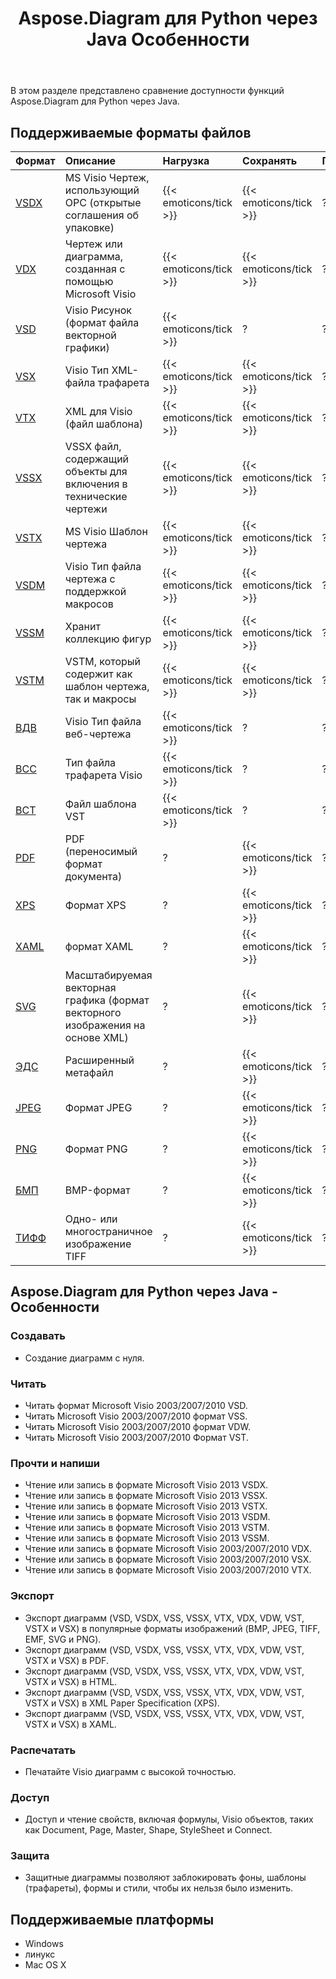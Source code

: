 ﻿---
title: Aspose.Diagram для Python через Java Особенности
type: docs
weight: 10
url: /ru/java/aspose-diagram-for-python-via-java-features/
---
В этом разделе представлено сравнение доступности функций Aspose.Diagram для Python через Java.
## **Поддерживаемые форматы файлов**

|**Формат**|**Описание**|**Нагрузка**|**Сохранять**|**Примечания**|
|:- |:- |:- |:- |:- |
|[VSDX](https://docs.fileformat.com/visio/vsdx/)|MS Visio Чертеж, использующий OPC (открытые соглашения об упаковке)|{{< emoticons/tick >}}|{{< emoticons/tick >}}|?|
|[VDX](https://docs.fileformat.com/visio/vdx/)|Чертеж или диаграмма, созданная с помощью Microsoft Visio|{{< emoticons/tick >}}|{{< emoticons/tick >}}|?|
|[VSD](https://docs.fileformat.com/visio/vsd/)|Visio Рисунок (формат файла векторной графики)|{{< emoticons/tick >}}|?|?|
|[VSX](https://docs.fileformat.com/visio/vsx/)|Visio Тип XML-файла трафарета|{{< emoticons/tick >}}|{{< emoticons/tick >}}|?|
|[VTX](https://docs.fileformat.com/visio/vtx/)|XML для Visio (файл шаблона)|{{< emoticons/tick >}}|{{< emoticons/tick >}}|?|
|[VSSX](https://docs.fileformat.com/visio/vssx/)|VSSX файл, содержащий объекты для включения в технические чертежи|{{< emoticons/tick >}}|{{< emoticons/tick >}}|?|
|[VSTX](https://docs.fileformat.com/visio/vstx/)|MS Visio Шаблон чертежа|{{< emoticons/tick >}}|{{< emoticons/tick >}}|?|
|[VSDM](https://docs.fileformat.com/visio/vsdm/)|Visio Тип файла чертежа с поддержкой макросов|{{< emoticons/tick >}}|{{< emoticons/tick >}}|?|
|[VSSM](https://docs.fileformat.com/visio/vssm/)|Хранит коллекцию фигур|{{< emoticons/tick >}}|{{< emoticons/tick >}}|?|
|[VSTM](https://docs.fileformat.com/visio/vstm/)|VSTM, который содержит как шаблон чертежа, так и макросы|{{< emoticons/tick >}}|{{< emoticons/tick >}}|?|
|[ВДВ](https://docs.fileformat.com/visio/vdw/)|Visio Тип файла веб-чертежа|{{< emoticons/tick >}}|?|?|
|[ВСС](https://docs.fileformat.com/visio/vss/)|Тип файла трафарета Visio|{{< emoticons/tick >}}|?|?|
|[ВСТ](https://docs.fileformat.com/visio/vst/)|Файл шаблона VST|{{< emoticons/tick >}}|?|?|
|[PDF](https://docs.fileformat.com/pdf/)|PDF (переносимый формат документа)|?|{{< emoticons/tick >}}|?|
|[XPS](https://docs.fileformat.com/page-description-language/xps/)|Формат XPS|?|{{< emoticons/tick >}}|?|
|[XAML](https://docs.fileformat.com/web/xaml/)|формат XAML|?|{{< emoticons/tick >}}|?|
|[SVG](https://docs.fileformat.com/specification/page-description-language/svg/)|Масштабируемая векторная графика (формат векторного изображения на основе XML)|?|{{< emoticons/tick >}}|?|
|[ЭДС](https://docs.fileformat.com/image/emf/)|Расширенный метафайл|?|{{< emoticons/tick >}}|?|
|[JPEG](https://docs.fileformat.com/image/jpeg/)|Формат JPEG|?|{{< emoticons/tick >}}|?|
|[PNG](https://docs.fileformat.com/image/png/)|Формат PNG|?|{{< emoticons/tick >}}|?|
|[БМП](https://docs.fileformat.com/image/bmp/)|BMP-формат|?|{{< emoticons/tick >}}|?|
|[ТИФФ](https://docs.fileformat.com/image/tiff/)|Одно- или многостраничное изображение TIFF|?|{{< emoticons/tick >}}|?|
## **Aspose.Diagram для Python через Java - Особенности**
### **Создавать**
- Создание диаграмм с нуля.
### **Читать**
- Читать формат Microsoft Visio 2003/2007/2010 VSD.
- Читать Microsoft Visio 2003/2007/2010 формат VSS.
- Читать Microsoft Visio 2003/2007/2010 формат VDW.
- Читать Microsoft Visio 2003/2007/2010 Формат VST.
### **Прочти и напиши**
- Чтение или запись в формате Microsoft Visio 2013 VSDX.
- Чтение или запись в формате Microsoft Visio 2013 VSSX.
- Чтение или запись в формате Microsoft Visio 2013 VSTX.
- Чтение или запись в формате Microsoft Visio 2013 VSDM.
- Чтение или запись в формате Microsoft Visio 2013 VSTM.
- Чтение или запись в формате Microsoft Visio 2013 VSSM.
- Чтение или запись в формате Microsoft Visio 2003/2007/2010 VDX.
- Чтение или запись в формате Microsoft Visio 2003/2007/2010 VSX.
- Чтение или запись в формате Microsoft Visio 2003/2007/2010 VTX.
### **Экспорт**
- Экспорт диаграмм (VSD, VSDX, VSS, VSSX, VTX, VDX, VDW, VST, VSTX и VSX) в популярные форматы изображений (BMP, JPEG, TIFF, EMF, SVG и PNG).
- Экспорт диаграмм (VSD, VSDX, VSS, VSSX, VTX, VDX, VDW, VST, VSTX и VSX) в PDF.
- Экспорт диаграмм (VSD, VSDX, VSS, VSSX, VTX, VDX, VDW, VST, VSTX и VSX) в HTML.
- Экспорт диаграмм (VSD, VSDX, VSS, VSSX, VTX, VDX, VDW, VST, VSTX и VSX) в XML Paper Specification (XPS).
- Экспорт диаграмм (VSD, VSDX, VSS, VSSX, VTX, VDX, VDW, VST, VSTX и VSX) в XAML.
### **Распечатать**
- Печатайте Visio диаграмм с высокой точностью.
### **Доступ**
- Доступ и чтение свойств, включая формулы, Visio объектов, таких как Document, Page, Master, Shape, StyleSheet и Connect.
### **Защита**
- Защитные диаграммы позволяют заблокировать фоны, шаблоны (трафареты), формы и стили, чтобы их нельзя было изменить.
## **Поддерживаемые платформы**
- Windows
- линукс
- Mac OS X
